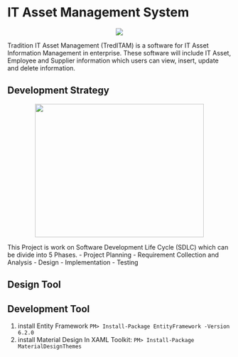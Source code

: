 # IT Asset Management System
<p align="center">
  <img src="http://www.traditionasia.com/assets/images/tradition_asia_logo.svg"/>
</p>
Tradition IT Asset Management (TredITAM) is a software for IT Asset Information Management in enterprise. These software will include IT Asset, Employee and Supplier information which users can view, insert, update and delete information. 

## Development Strategy
<p align="center">
  <img src="https://ekiy5aot90-flywheel.netdna-ssl.com/wp-content/uploads/2013/07/segue-blog-key-phases-software-development-projects-1.png"width="380" height="300"/>
</p>
This Project is work on Software Development Life Cycle (SDLC) which can be divide into 5 Phases.
- Project Planning
- Requirement Collection and Analysis
- Design
- Implementation
- Testing

## Design Tool

## Development Tool
1. install Entity Framework `PM> Install-Package EntityFramework -Version 6.2.0`
2. install Material Design In XAML Toolkit: `PM> Install-Package MaterialDesignThemes`
